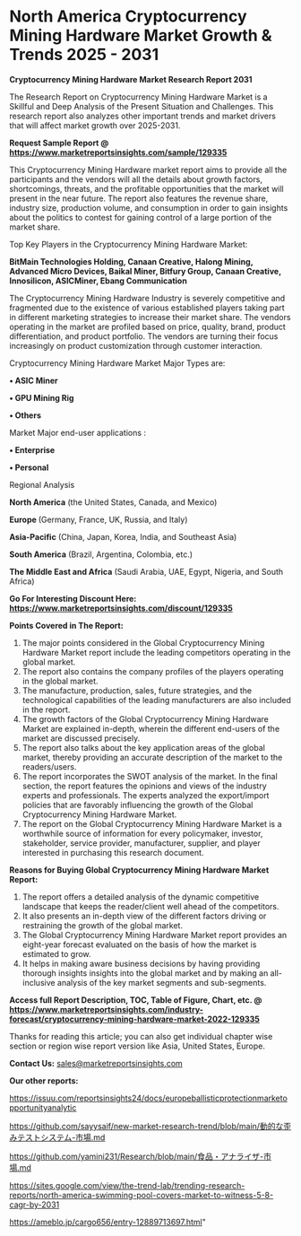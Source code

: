 # North America Cryptocurrency Mining Hardware Market Growth & Trends 2025 - 2031

<strong>Cryptocurrency Mining Hardware Market Research Report 2031</strong>

The Research Report on Cryptocurrency Mining Hardware Market is a Skillful and Deep Analysis of the Present Situation and Challenges. This research report also analyzes other important trends and market drivers that will affect market growth over 2025-2031.

<strong>Request Sample Report @ <a href=https://www.marketreportsinsights.com/sample/129335>https://www.marketreportsinsights.com/sample/129335</a></strong>

This Cryptocurrency Mining Hardware market report aims to provide all the participants and the vendors will all the details about growth factors, shortcomings, threats, and the profitable opportunities that the market will present in the near future. The report also features the revenue share, industry size, production volume, and consumption in order to gain insights about the politics to contest for gaining control of a large portion of the market share.

Top Key Players in the Cryptocurrency Mining Hardware Market:

<strong>BitMain Technologies Holding, Canaan Creative, Halong Mining, Advanced Micro Devices, Baikal Miner, Bitfury Group, Canaan Creative, Innosilicon, ASICMiner, Ebang Communication</strong>

The Cryptocurrency Mining Hardware Industry is severely competitive and fragmented due to the existence of various established players taking part in different marketing strategies to increase their market share. The vendors operating in the market are profiled based on price, quality, brand, product differentiation, and product portfolio. The vendors are turning their focus increasingly on product customization through customer interaction.

Cryptocurrency Mining Hardware Market Major Types are:

<strong>• ASIC Miner

• GPU Mining Rig

• Others</strong>

Market Major end-user applications :

<strong>• Enterprise

• Personal</strong>

Regional Analysis

</u><strong><b>North America</b></strong> (the United States, Canada, and Mexico)

<strong><b>Europe </b></strong>(Germany, France, UK, Russia, and Italy)

<strong><b>Asia-Pacific</b></strong> (China, Japan, Korea, India, and Southeast Asia)

<strong><b>South America</b></strong> (Brazil, Argentina, Colombia, etc.)

<strong><b>The Middle East and Africa</b></strong> (Saudi Arabia, UAE, Egypt, Nigeria, and South Africa)

<strong>Go For Interesting Discount Here: <a href=https://www.marketreportsinsights.com/discount/129335>https://www.marketreportsinsights.com/discount/129335</a></strong>

<strong>Points Covered in The Report:</strong>
<ol>
  <li>The major points considered in the Global Cryptocurrency Mining Hardware Market report include the leading competitors operating in the global market.</li>
  <li>The report also contains the company profiles of the players operating in the global market.</li>
  <li>The manufacture, production, sales, future strategies, and the technological capabilities of the leading manufacturers are also included in the report.</li>
  <li>The growth factors of the Global Cryptocurrency Mining Hardware Market are explained in-depth, wherein the different end-users of the market are discussed precisely.</li>
  <li>The report also talks about the key application areas of the global market, thereby providing an accurate description of the market to the readers/users.</li>
  <li>The report incorporates the SWOT analysis of the market. In the final section, the report features the opinions and views of the industry experts and professionals. The experts analyzed the export/import policies that are favorably influencing the growth of the Global Cryptocurrency Mining Hardware Market.</li>
  <li>The report on the Global Cryptocurrency Mining Hardware Market is a worthwhile source of information for every policymaker, investor, stakeholder, service provider, manufacturer, supplier, and player interested in purchasing this research document.</li>
</ol>
<strong>Reasons for Buying Global Cryptocurrency Mining Hardware Market Report:</strong>

<ol>
  <li>The report offers a detailed analysis of the dynamic competitive landscape that keeps the reader/client well ahead of the competitors.</li>
  <li>It also presents an in-depth view of the different factors driving or restraining the growth of the global market.</li>
  <li>The Global Cryptocurrency Mining Hardware Market report provides an eight-year forecast evaluated on the basis of how the market is estimated to grow.</li>
  <li>It helps in making aware business decisions by having providing thorough insights insights into the global market and by making an all-inclusive analysis of the key market segments and sub-segments.</li>
</ol>
<strong>Access full Report Description, TOC, Table of Figure, Chart, etc. @ <a href=https://www.marketreportsinsights.com/industry-forecast/cryptocurrency-mining-hardware-market-2022-129335>https://www.marketreportsinsights.com/industry-forecast/cryptocurrency-mining-hardware-market-2022-129335</a></strong>


Thanks for reading this article; you can also get individual chapter wise section or region wise report version like Asia, United States, Europe.

<strong>Contact Us:</strong>
sales@marketreportsinsights.com

<strong>Our other reports:</strong>

<a href=https://issuu.com/reportsinsights24/docs/europeballisticprotectionmarketopportunityanalytic>https://issuu.com/reportsinsights24/docs/europeballisticprotectionmarketopportunityanalytic</a>

<a href=https://github.com/sayysaif/new-market-research-trend/blob/main/動的な歪みテストシステム-市場.md>https://github.com/sayysaif/new-market-research-trend/blob/main/動的な歪みテストシステム-市場.md</a>

<a href=https://github.com/yamini231/Research/blob/main/食品・アナライザ-市場.md>https://github.com/yamini231/Research/blob/main/食品・アナライザ-市場.md</a>

<a href=https://sites.google.com/view/the-trend-lab/trending-research-reports/north-america-swimming-pool-covers-market-to-witness-5-8-cagr-by-2031>https://sites.google.com/view/the-trend-lab/trending-research-reports/north-america-swimming-pool-covers-market-to-witness-5-8-cagr-by-2031</a>

<a href=https://ameblo.jp/cargo656/entry-12889713697.html>https://ameblo.jp/cargo656/entry-12889713697.html</a>"
